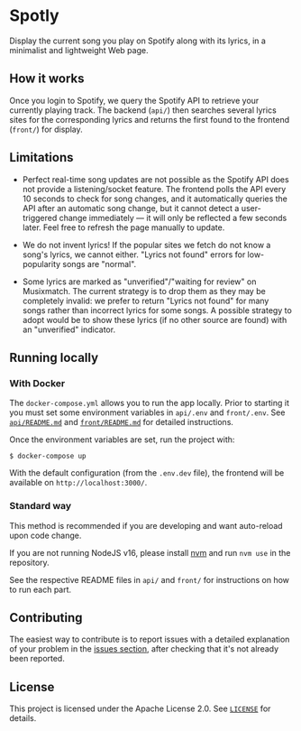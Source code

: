 # Spotly

Display the current song you play on Spotify along with its lyrics, in a
minimalist and lightweight Web page.

## How it works

Once you login to Spotify, we query the Spotify API to retrieve your currently
playing track. The backend (`api/`) then searches several lyrics sites for the
corresponding lyrics and returns the first found to the frontend (`front/`) for
display.

## Limitations

- Perfect real-time song updates are not possible as the Spotify API does not
  provide a listening/socket feature. The frontend polls the API every 10
  seconds to check for song changes, and it automatically queries the API after
  an automatic song change, but it cannot detect a user-triggered change
  immediately — it will only be reflected a few seconds later. Feel free to
  refresh the page manually to update.

- We do not invent lyrics! If the popular sites we fetch do not know a song's
  lyrics, we cannot either. "Lyrics not found" errors for low-popularity songs
  are "normal".

- Some lyrics are marked as "unverified"/"waiting for review" on Musixmatch. The
  current strategy is to drop them as they may be completely invalid: we prefer
  to return "Lyrics not found" for many songs rather than incorrect lyrics for
  some songs. A possible strategy to adopt would be to show these lyrics (if no
  other source are found) with an "unverified" indicator.

## Running locally

### With Docker

The `docker-compose.yml` allows you to run the app locally. Prior to starting it
you must set some environment variables in `api/.env` and `front/.env`. See
[`api/README.md`](https://github.com/maximelouet/spotly/blob/main/api/README.md)
and
[`front/README.md`](https://github.com/maximelouet/spotly/blob/main/front/README.md)
for detailed instructions.

Once the environment variables are set, run the project with:

```shell
$ docker-compose up
```

With the default configuration (from the `.env.dev` file), the frontend will be
available on `http://localhost:3000/`.

### Standard way

This method is recommended if you are developing and want auto-reload upon code
change.

If you are not running NodeJS v16, please install
[nvm](https://github.com/nvm-sh/nvm) and run `nvm use` in the repository.

See the respective README files in `api/` and `front/` for instructions on how
to run each part.

## Contributing

The easiest way to contribute is to report issues with a detailed explanation of
your problem in the [issues
section](https://github.com/maximelouet/spotly/issues), after checking that it's
not already been reported.

## License

This project is licensed under the Apache License 2.0. See
[`LICENSE`](https://github.com/maximelouet/spotly/blob/main/LICENSE) for
details.
